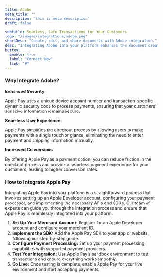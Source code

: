 ```yaml
---
title: Adobe
meta_title: ""
description: "this is meta description"
draft: false

subtitle: Seamless, Safe Transactions for Your Customers
logo: "/images/integrations/adobe.png"
shortDesc: "Create, edit, and share documents with Adobe integration."
desc: "Integrating Adobe into your platform enhances the document creation and sharing experience for your customers by providing a fast, secure, and convenient way to collaborate on projects. With Adobe, users can create, edit, and share documents seamlessly, improving productivity and efficiency."
button:
  enable: true
  label: "Connect Now"
  link: "#"
---
```


### Why Integrate Adobe?

**Enhanced Security**

Apple Pay uses a unique device account number and transaction-specific dynamic security code to process payments, ensuring that your customers' sensitive information remains secure.

**Seamless User Experience**

Apple Pay simplifies the checkout process by allowing users to make payments with a single touch or glance, eliminating the need to enter payment and shipping information manually.

**Increased Conversions**

By offering Apple Pay as a payment option, you can reduce friction in the checkout process and provide a seamless payment experience for your customers, leading to higher conversion rates.

### How to Integrate Apple Pay

Integrating Apple Pay into your platform is a straightforward process that involves setting up an Apple Developer account, configuring your payment processor, and implementing the necessary APIs and SDKs. Our team of experts can guide you through the integration process and ensure that Apple Pay is seamlessly integrated into your platform.

1. **Set Up Your Merchant Account:** Register for an Apple Developer account and configure your merchant ID.
2. **Implement the SDK:** Add the Apple Pay SDK to your app or website, following our step-by-step guide.
3. **Configure Payment Processing:** Set up your payment processing capabilities with supported payment providers.
4. **Test Your Integration:** Use Apple Pay’s sandbox environment to test transactions and ensure everything works smoothly.
5. **Go Live:** Once testing is complete, enable Apple Pay for your live environment and start accepting payments.
